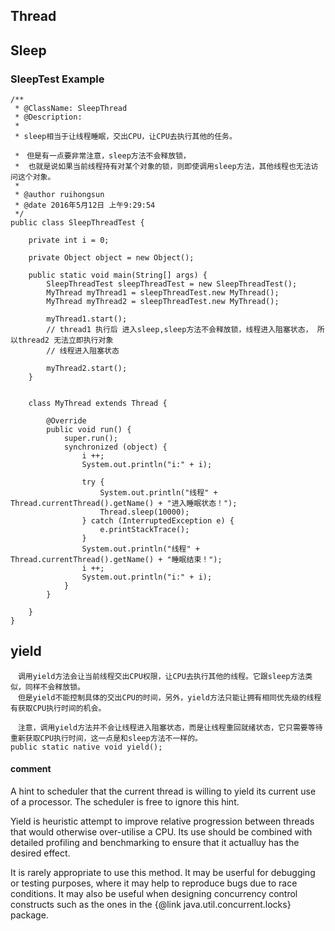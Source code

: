 

## Thread


## Sleep

### SleepTest Example ###

```
/**
 * @ClassName: SleepThread
 * @Description:
 * 
 * sleep相当于让线程睡眠，交出CPU，让CPU去执行其他的任务。

 *　但是有一点要非常注意，sleep方法不会释放锁，
 *  也就是说如果当前线程持有对某个对象的锁，则即使调用sleep方法，其他线程也无法访问这个对象。
 * 
 * @author ruihongsun
 * @date 2016年5月12日 上午9:29:54 
 */
public class SleepThreadTest {
	
	private int i = 0;

	private Object object = new Object();
	
	public static void main(String[] args) {
		SleepThreadTest sleepThreadTest = new SleepThreadTest();
		MyThread myThread1 = sleepThreadTest.new MyThread();
		MyThread myThread2 = sleepThreadTest.new MyThread();
		
		myThread1.start(); 
		// thread1 执行后 进入sleep,sleep方法不会释放锁，线程进入阻塞状态， 所以thread2 无法立即执行对象
		// 线程进入阻塞状态
		
		myThread2.start();
	}
	
	
	class MyThread extends Thread {
		
		@Override
		public void run() {
			super.run();
			synchronized (object) {
				i ++;
				System.out.println("i:" + i);
				
				try {
					System.out.println("线程" + Thread.currentThread().getName() + "进入睡眠状态！");
					Thread.sleep(10000);
				} catch (InterruptedException e) {
					e.printStackTrace();
				}
				System.out.println("线程" + Thread.currentThread().getName() + "睡眠结束！");
				i ++;
				System.out.println("i:" + i);
			}
		}
		
	}
}

```

## yield 

```
　调用yield方法会让当前线程交出CPU权限，让CPU去执行其他的线程。它跟sleep方法类似，同样不会释放锁。
　但是yield不能控制具体的交出CPU的时间，另外，yield方法只能让拥有相同优先级的线程有获取CPU执行时间的机会。

　注意，调用yield方法并不会让线程进入阻塞状态，而是让线程重回就绪状态，它只需要等待重新获取CPU执行时间，这一点是和sleep方法不一样的。
public static native void yield();
```
#### comment ####
A hint to scheduler that the current thread is willing to yield its current use of a processor.
The scheduler is free to ignore this hint.

Yield is heuristic attempt to improve relative progression between threads that would otherwise over-utilise a CPU.
Its use should be combined with detailed profiling and benchmarking to ensure that it actualluy has the desired effect.

It is rarely appropriate to use this method.
It may be userful for debugging or testing purposes, where it may help to reproduce bugs due to race conditions.
It may also be useful when designing concurrency control constructs such as the ones in the 
 {@link java.util.concurrent.locks} package.
 





